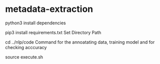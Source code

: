 # metadata-extraction

python3
install dependencies

pip3 install requirements.txt
Set Directory Path

cd ../nlp/code
Command for the annoatating data, training model and for checking acccuracy

source execute.sh
